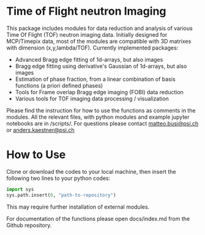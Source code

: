 # Time of Flight neutron Imaging
This package includes modules for data reduction and analysis of various Time Of Flight (TOF) neutron imaging data. Initially designed for MCP/Timepix data, most of the modules are compatible with 3D matrixes with dimension (x,y,lambda/TOF).
Currently implemented packages:
  - Advanced Bragg edge fitting of 1d-arrays, but also images
  - Bragg edge fitting using derivative's Gaussian of 1d-arrays, but also images
  - Estimation of phase fraction, from a linear combination of basis functions (a priori defined phases)
  - Tools for Frame overlap Bragg edge imaging (FOBI) data reduction
  - Various tools for TOF imaging data processing / visualization
  
Please find the instruction for how to use the functions as comments in the modules.
All the relevant files, with python modules and example jupyter notebooks are in /scripts/.
For questions please contact matteo.busi@psi.ch or anders.kaestner@psi.ch

# How to Use
Clone or download the codes to your local machine, then insert the following two lines to your python codes:
```python
import sys  
sys.path.insert(0, "path-to-repository")
```
This may require further installation of external modules.

For documentation of the functions please open docs/index.md from the Github repository.
